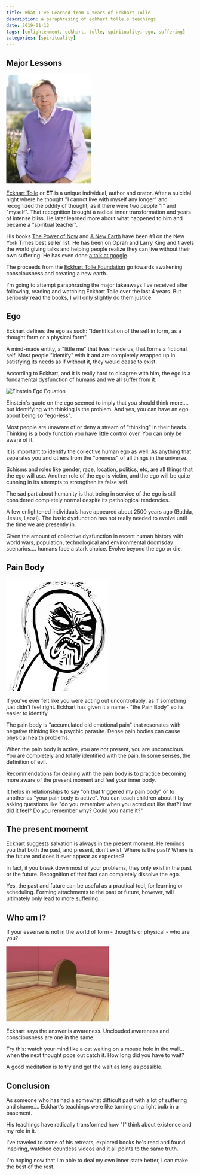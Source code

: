 ```yaml
---
title: What I've Learned from 4 Years of Eckhart Tolle
description: a paraphrasing of eckhart tolle's teachings
date: 2019-01-12
tags: [enlightenment, eckhart, tolle, spirituality, ego, suffering]
categories: [spirituality]
---
```


## Major Lessons

<div class="pull-right">
<img alt="ET" src="/image/blog/EckhartTolle.jpg" class="image" />
</div>

[Eckhart Tolle](https://en.wikipedia.org/wiki/Eckhart_Tolle) or **ET** is a unique individual, author and orator.   After a suicidal night where he thought "I cannot live with myself any longer" and recognized the oddity of thought, as if there were two people "I" and "myself".  That recognition brought a radical inner transformation and years of intense bliss.   He later learned more about what happened to him and became a "spiritual teacher". 

His books [The Power of Now](https://en.wikipedia.org/wiki/The_Power_of_Now) and [A New Earth](https://en.wikipedia.org/wiki/A_New_Earth) have been #1 on the New York Times best seller list. He has been on Oprah and Larry King and travels the world giving talks and helping people realize they can live without their own suffering.  He has even done [a talk at google](https://youtu.be/qE1dWwoJPU0). 

The proceeds from the [Eckhart Tolle Foundation](https://www.eckharttollefoundation.org/) go towards awakening consciousness and creating a new earth.

I'm going to attempt paraphrasing the major takeaways I've received after following, reading and watching Eckhart Tolle over the last 4 years. But seriously read the books, I will only slightly do them justice. 

## Ego

Eckhart defines the ego as such: "Identification of the self in form, as a thought form or a physical form". 

A mind-made entity, a "little me" that lives inside us, that forms a fictional self.  Most people "identify" with it and are completely wrapped up in satisfying its needs as if without it, they would cease to exist.   

According to Eckhart, and it is really hard to disagree with him, the ego is a fundamental dysfunction of humans and we all suffer from it.  

<div class="pull-right">
<img class="image" alt="Einstein Ego Equation" src="/image/blog/Ego-Knowledge.jpg"/>
</div>

Einstein's quote on the ego seemed to imply that you should think more.... but identifying with thinking is the problem.  And yes, you can have an ego about being so "ego-less".

Most people are unaware of or deny a stream of "thinking" in their heads.  Thinking is a body function you have little control over. You can only  be aware of it.

It is important to identify the collective human ego as well.  As anything that separates you and others from the "oneness" of all things in the universe.  

Schisms and roles like gender, race, location, politics, etc, are all things that the ego will use.  Another role of the ego is victim, and the ego will be quite cunning in its attempts to strengthen its false self.

The sad part about humanity is that being in service of the ego is still considered completely normal despite its pathological tendencies.

A few enlightened individuals have appeared about 2500 years ago (Budda, Jesus, Laozi).  The basic dysfunction has not really needed to evolve until the time we are presently in.  

Given the amount of collective dysfunction in recent human history with world wars, population, technological and environmental doomsday scenarios.... humans face a stark choice.  Evolve beyond the ego or die.

## Pain Body

<div class="pull-right">
<img alt="pain body" src="/image/blog/pain-body.png" />
</div>

If you've ever felt like you were acting out uncontrollably, as if something just didn't feel right. Eckhart has given it a name - "the Pain Body" so its easier to identify.

The pain body is "accumulated old emotional pain" that resonates with negative thinking like a psychic parasite.  Dense pain bodies can cause physical health problems.

When the pain body is active, you are not present, you are unconscious.  You are completely and totally identified with the pain.  In some senses, the definition of evil.

Recommendations for dealing with the pain body is to practice becoming more aware of the present moment and feel your inner body.

It helps in relationships to say "oh that triggered my pain body" or to another as "your pain body is active".  You can teach children about it by asking questions like "do you remember when you acted out like that?  How did it feel?  Do you remember why?  Could you name it?"

## The present momemt

Eckhart suggests salvation is always in the present moment.  He reminds you that both the past, and present, don't exist.  Where is the past?  Where is the future and does it ever appear as expected?  

In fact, it you break down most of your problems, they only exist in the past or the future.  Recognition of that fact can completely dissolve the ego.

Yes, the past and future can be useful as a practical tool, for learning or scheduling.  Forming attachments to the past or future, however, will ultimately only lead to more suffering.

## Who am I?

If your essense is not in the world of form - thoughts or physical - who are you?

<div class="pull-right">
<img alt="thought in mouse hole" src="/image/blog/mouse-hole.jpg" class="image" />
</div>

Eckhart says the answer is awareness.  Unclouded awareness and consciousness are one in the same.

Try this:  watch your mind like a cat waiting on a mouse hole in the wall... when the next thought pops out catch it. How long did you have to wait?

A good meditation is to try and get the wait as long as possible.

## Conclusion

As someone who has had a somewhat difficult past with a lot of suffering and shame.... Eckhart's teachings were like turning on a light bulb in a basement.

His teachings have radically transformed how "I" think about existence and my role in it.

I've traveled to some of his retreats, explored books he's read and found inspiring, watched countless videos and it all points to the same truth.  

I'm hoping now that I'm able to deal my own inner state better, I can make the best of the rest.





